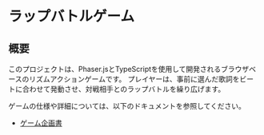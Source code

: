 # ラップバトルゲーム

## 概要

このプロジェクトは、Phaser.jsとTypeScriptを使用して開発されるブラウザベースのリズムアクションゲームです。
プレイヤーは、事前に選んだ歌詞をビートに合わせて発動させ、対戦相手とのラップバトルを繰り広げます。

ゲームの仕様や詳細については、以下のドキュメントを参照してください。

- [ゲーム企画書](./docs/game_spec.md)

